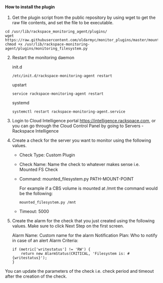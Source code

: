 
#### How to install the plugin

1. Get the plugin script from the public repository by using wget to get the raw file contents, and set the file to be executable.
```
cd /usr/lib/rackspace_monitoring_agent/plugins/
wget https://raw.githubusercontent.com/oldarmyc/monitor_plugins/master/mounted_filesystem.py
chmod +x /usr/lib/rackspace-monitoring-agent/plugins/monitoring_filesystem.py
```

2. Restart the monitoring daemon

    init.d
    ```
    /etc/init.d/rackspace-monitoring-agent restart
    ```

    upstart
    ```
    service rackspace-monitoring-agent restart
    ```

    systemd
    ```
    systemctl restart rackspace-monitoring-agent.service
    ```

3. Login to Cloud Intelligence portal https://intelligence.rackspace.com, or you can go through the Cloud Control Panel by going to Servers - Rackspace Intelligence

4. Create a check for the server you want to monitor using the following values.

    * Check Type: Custom Plugin
    * Check Name: Name the check to whatever makes sense i.e. Mounted FS Check
    * Command: mounted_filesystem.py PATH-MOUNT-POINT

      For example if a CBS volume is mounted at /mnt the command would be the following:

      ```
      mounted_filesystem.py /mnt
      ```

    * Timeout: 5000


5. Create the alarm for the check that you just created using the following values. Make sure to click Next Step on the first screen.

    Alarm Name: Custom name for the alarm
    Notification Plan: Who to notify in case of an alert
    Alarm Criteria:
    ```
    if (metric['writestatus'] != 'RW') {
        return new AlarmStatus(CRITICAL, 'Filesystem is: #{writestatus}');
    }
    ```

You can update the parameters of the check i.e. check period and timeout after the creation of the check.

